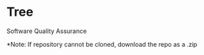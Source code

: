 # Tree
Software Quality Assurance

*Note: If repository cannot be cloned, download the repo as a .zip
